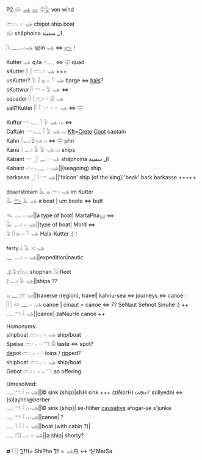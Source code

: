 P2  𓊝 [𓊛](𓊛) [𓊠](𓊠) 𓊡[𓅱](𓅱) ven wind  

𓂧 𓊪 𓏏 𓊛 chipot ship.boat  
𓊝 shâphoina ال سفينة  

𓋴𓊪𓈖𓂝𓊛  spin 𓊛 ⇔ [𓊜](𓊜) !  

Kutter 𓊛 q.ta 𓏘𓇿 ⇔ 𓊡 quad  
sKutter 𓋴 𓐪 𓂧 𓏌 𓊛 +++  
usKutter? 𓅱 𓋴 𓐍 𓏏 𓎸 𓊛 barge  ⇔ [hals](hals)?  
sKuttwur  𓋴 𓎡 𓏏 𓅱 𓊛 ⇔  
squader 𓋴 𓐪 𓂧 𓏌 𓀀 𓊛  
sail?Kutter 𓋴 𓎝 𓎡 𓏏 𓏏 𓊛 ⇔ 𓊡  

Kuftur 𓎡 𓆑 𓍘 𓅱 𓊛 𓏥 ⇔  
Caftain 𓎡 𓆑 𓍘 𓅱 𓊛 𓏥 [Kft](Kft)=[Crete](Crete) [Copt](Copt) captain  
Kahn 𓎛𓂝𓅱𓊞𓏥 ⇔ 𓊡 phn  
Kanu 𓎛 𓂝 𓅱 𓅱 𓊛 𓏥 ships  
Kabant 𓎡 𓃀 𓈖 𓏏 𓊛 shâphoina ال سفينة  
Kabant 𓊶 𓊪 𓈖 𓏏 𓊛||(seagoing) ship  
barkasse 𓃀 𓇋 𓎡 𓊛||'falcon' ship (of the king)|'beak' bark barkasse +++++  

downstream 𓅓 𓐍 𓂧 𓊛  im Kutter  
𓅓 [𓆞](𓆞) 𓄿 𓊛 a boat | um boata ⇔ butt  

𓌻 𓂋 𓏏 𓊠||a type of boat| MartaPha[𓊠](𓊠) ⇔  
𓅓 𓂝 𓏏 𓊛||type of boat| Mord ⇔  
𓅱 𓋴 𓐍 𓏏 𓎸 𓊛 Hals-Kutter ;) !  

ferry 𓍑 𓄿 𓏴 𓊛  
𓈖 𓂝 𓏏 𓊛||expedition|nautic  

𓊣𓅱𓊝𓏥 shophan  𓅮fleet  
𓊢 𓂝 𓅱 𓊛||ships  ??  

𓐍 𓈖 𓊄 𓊠||traverse (region), travel| kahnu-sea ⇔ journeys ⇔ canoe :  
𓋴 𓇋 𓆛 𓈖 𓏏 𓊛 canoe | cinaut = canoe ⇔ 7? SeNaut Sehnot Sinuhe :) ++  
𓊃 𓎔 𓎛 𓊛||canoe| zaNauHe canoe ++  

Homonyms:  
shipboat 𓂧 𓊪 𓏏 𓊛 ship/boat  
Speise 𓂧 𓊪 𓏏 𓄓 𓀁 taste ⇔ spot?  
[de](demi)pot 𓂧 𓊪 𓏏 𓄹  loins / [rip](𓄭)ped?  
shipboat 𓂧 𓊪 𓏏 𓊛 ship/boat  
Gebot  𓂧 𓊪 𓏏 𓏮 𓄓 an offering  

Unresolved:  
𓊃 𓎔 𓎛 𓏮 𓊛||© sink (ship)|sNH sink +++ (ziNorH) ⲥⲁϧⲙ⳼  süllyedni ⇔ (s)layhni@berber  
𓊃 𓎔 𓎛 𓏮 𓊛||© sink (ship)| se-fillher [causative](causative) afogar-se s'junka  
𓊃 𓎔 𓎛 𓏮 𓊛||canoe| ?  
𓊃 𓎛 𓇋 𓇋 𓏏 𓊛||boat (with cabin ?)|  
𓊃 𓉔 𓂋 𓏏 𓊛||a ship| shorty?  

𝞂  𓉔 𒋛𒀀= ShiPha 𒈣 = 𓊛⾈ ↔ 𒈠MarSa  